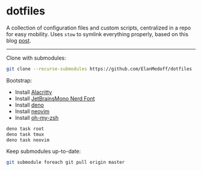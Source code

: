 # dotfiles

A collection of configuration files and custom scripts, centralized in a repo for easy mobility. Uses `stow` to symlink everything properly, based on this blog [post](https://www.jakewiesler.com/blog/managing-dotfiles).

---

Clone with submodules:

```sh
git clone --recurse-submodules https://github.com/ElanMedoff/dotfiles
```

Bootstrap:

- Install [Alacritty](https://alacritty.org/)
- Install [JetBrainsMono Nerd Font](https://www.nerdfonts.com/font-downloads)
- Install [deno](https://docs.deno.com/runtime/manual/getting_started/installation)
- Install [neovim](https://github.com/neovim/neovim/wiki/Installing-Neovim/921fe8c40c34dd1f3fb35d5b48c484db1b8ae94b)
- Install [oh-my-zsh](https://ohmyz.sh/#install)

```sh
deno task root
deno task tmux
deno task neovim
```

Keep submodules up-to-date:

```sh
git submodule foreach git pull origin master
```
